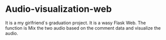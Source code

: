# Audio-visualization-web
It is a my girlfriend`s graduation project.
It is a wasy Flask Web. The function is
Mix the two audio based on the comment data and visualize the audio.
